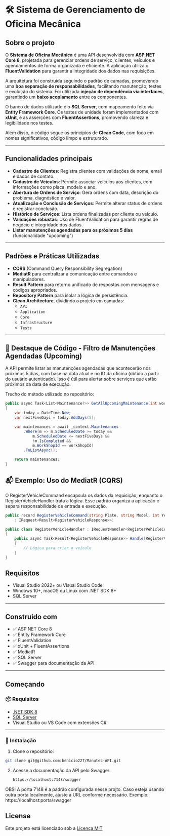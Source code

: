 # 🛠️ Sistema de Gerenciamento de Oficina Mecânica

## Sobre o projeto

O **Sistema de Oficina Mecânica** é uma API desenvolvida com **ASP.NET Core 8**, projetada para gerenciar ordens de serviço, clientes, veículos e agendamentos de forma organizada e eficiente. A aplicação utiliza o **FluentValidation** para garantir a integridade dos dados nas requisições.

A arquitetura foi construída seguindo o padrão de camadas, promovendo uma **boa separação de responsabilidades**, facilitando manutenção, testes e evolução do sistema. Foi utilizada **injeção de dependência via interfaces**, garantindo um **baixo acoplamento** entre os componentes.

O banco de dados utilizado é o **SQL Server**, com mapeamento feito via **Entity Framework Core**. Os testes de unidade foram implementados com **xUnit**, e as asserções com **FluentAssertions**, promovendo clareza e legibilidade nos testes.

Além disso, o código segue os princípios de **Clean Code**, com foco em nomes significativos, código limpo e estruturado.

---

## Funcionalidades principais

- **Cadastro de Clientes**: Registra clientes com validações de nome, email e dados de contato.
- **Cadastro de Veículos**: Permite associar veículos aos clientes, com informações como placa, modelo e ano.
- **Abertura de Ordens de Serviço**: Gera ordens com data, descrição do problema, diagnóstico e valor.
- **Atualização e Conclusão de Serviços**: Permite alterar status de ordens e registrar conclusão.
- **Histórico de Serviços**: Lista ordens finalizadas por cliente ou veículo.
- **Validações robustas**: Uso de FluentValidation para garantir regras de negócio e integridade dos dados.
- **Listar manutenções agendadas para os próximos 5 dias** (funcionalidade "upcoming")

---

## Padrões e Práticas Utilizadas

- **CQRS** (Command Query Responsibility Segregation)
- **MediatR** para centralizar a comunicação entre comandos e manipuladores.
- **Result Pattern** para retorno unificado de respostas com mensagens e códigos apropriados.
- **Repository Pattern** para isolar a lógica de persistência.
- **Clean Architecture**, dividindo o projeto em camadas:
  - `API`
  - `Application`
  - `Core`
  - `Infrastructure`
  - `Tests`

---

## 🔎 Destaque de Código - Filtro de Manutenções Agendadas (Upcoming)

A API permite listar as manutenções agendadas que acontecerão nos próximos 5 dias, com base na data atual e no ID da oficina (obtido a partir do usuário autenticado). Isso é útil para alertar sobre serviços que estão próximos da data de execução.

Trecho do método utilizado no repositório:

```csharp
public async Task<List<Maintenance?>> GetAllUpcomingMaintenance(int workShopId)
{
    var today = DateTime.Now;
    var nextFiveDays = today.AddDays(5);

    var maintenances = await _context.Maintenances
        .Where(m => m.ScheduledDate >= today &&
            m.ScheduledDate <= nextFiveDays &&
            !m.IsCompleted &&
            m.WorkShopId == workShopId)
        .ToListAsync();

    return maintenances;
}
````

## 📬 Exemplo: Uso do MediatR (CQRS)

O RegisterVehicleCommand encapsula os dados da requisição, enquanto o RegisterVehicleHandler trata a lógica. Esse padrão organiza a aplicação e separa responsabilidade de entrada e execução.

```csharp
public record RegisterVehicleCommand(string Plate, string Model, int Year, int CustomerId, int WorkshopId)
    : IRequest<Result<RegisterVehicleResponse>>;
```
```csharp
public class RegisterVehicleHandler : IRequestHandler<RegisterVehicleCommand, Result<RegisterVehicleResponse>>
{
    public async Task<Result<RegisterVehicleResponse>> Handle(RegisterVehicleCommand request, CancellationToken cancellationToken)
    {
        // Lógica para criar o veículo
    }
}
```


## Requisitos

- Visual Studio 2022+ ou Visual Studio Code
- Windows 10+, macOS ou Linux com .NET SDK 8+
- SQL Server

---

## Construído com

- ✅ ASP.NET Core 8
- ✅ Entity Framework Core
- ✅ FluentValidation
- ✅ xUnit + FluentAssertions
- ✅ MediatR
- ✅ SQL Server
- ✅ Swagger para documentação da API

---

## Começando

### 📦 Requisitos

- [.NET SDK 8](https://dotnet.microsoft.com/download)
- [SQL Server](https://www.microsoft.com/pt-br/sql-server/sql-server-downloads)
- Visual Studio ou VS Code com extensões C#

---

### 🚀 Instalação

1. Clone o repositório:

```bash
git clone git@github.com:benicio227/Manutec-API.git
````

2. Acesse a documentação da API pelo Swagger:
   ```bash
   https://localhost:7148/swagger
   ```
OBS! A porta 7148 é a padrão configurada nesse projto. Caso esteja usando outra porta localmente, ajuste a URL conforme necessário.
Exemplo: https://localhost:porta/swagger

## License

Este projeto está licenciado sob a [Licença MIT](LICENSE) 
